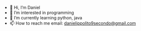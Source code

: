 - 👋 Hi, I’m Daniel 
- 👀 I’m interested in programming 
- 🌱 I’m currently learning python, java
- 📫 How to reach me email: danielippolito9secondo@gmail.com 

<!---
DanielIppo/DanielIppo is a ✨ special ✨ repository because its `README.md` (this file) appears on your GitHub profile.
You can click the Preview link to take a look at your changes.
--->
